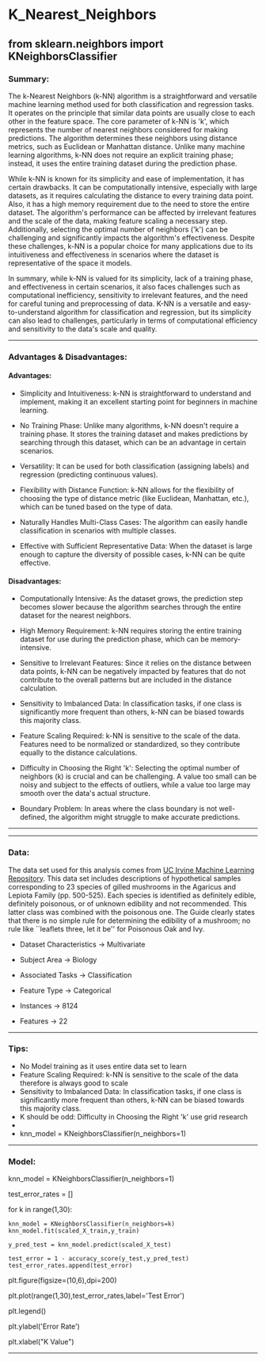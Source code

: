 # K_Nearest_Neighbors
## from sklearn.neighbors import KNeighborsClassifier


### Summary:


The k-Nearest Neighbors (k-NN) algorithm is a straightforward and versatile machine learning method used for both classification and regression tasks. It operates on the principle that similar data points are usually close to each other in the feature space. The core parameter of k-NN is 'k', which represents the number of nearest neighbors considered for making predictions. The algorithm determines these neighbors using distance metrics, such as Euclidean or Manhattan distance. Unlike many machine learning algorithms, k-NN does not require an explicit training phase; instead, it uses the entire training dataset during the prediction phase. 

While k-NN is known for its simplicity and ease of implementation, it has certain drawbacks. It can be computationally intensive, especially with large datasets, as it requires calculating the distance to every training data point. Also, it has a high memory requirement due to the need to store the entire dataset. The algorithm's performance can be affected by irrelevant features and the scale of the data, making feature scaling a necessary step. Additionally, selecting the optimal number of neighbors ('k') can be challenging and significantly impacts the algorithm's effectiveness. Despite these challenges, k-NN is a popular choice for many applications due to its intuitiveness and effectiveness in scenarios where the dataset is representative of the space it models.

In summary, while k-NN is valued for its simplicity, lack of a training phase, and effectiveness in certain scenarios, it also faces challenges such as computational inefficiency, sensitivity to irrelevant features, and the need for careful tuning and preprocessing of data. K-NN is a versatile and easy-to-understand algorithm for classification and regression, but its simplicity can also lead to challenges, particularly in terms of computational efficiency and sensitivity to the data's scale and quality.






---

### Advantages & Disadvantages:

#### Advantages:
- Simplicity and Intuitiveness: k-NN is straightforward to understand and implement, making it an excellent starting point for beginners in machine learning.

- No Training Phase: Unlike many algorithms, k-NN doesn't require a training phase. It stores the training dataset and makes predictions by searching through this dataset, which can be an advantage in certain scenarios.

- Versatility: It can be used for both classification (assigning labels) and regression (predicting continuous values).

- Flexibility with Distance Function: k-NN allows for the flexibility of choosing the type of distance metric (like Euclidean, Manhattan, etc.), which can be tuned based on the type of data.

- Naturally Handles Multi-Class Cases: The algorithm can easily handle classification in scenarios with multiple classes.

- Effective with Sufficient Representative Data: When the dataset is large enough to capture the diversity of possible cases, k-NN can be quite effective.



#### Disadvantages:
- Computationally Intensive: As the dataset grows, the prediction step becomes slower because the algorithm searches through the entire dataset for the nearest neighbors.

- High Memory Requirement: k-NN requires storing the entire training dataset for use during the prediction phase, which can be memory-intensive.

- Sensitive to Irrelevant Features: Since it relies on the distance between data points, k-NN can be negatively impacted by features that do not contribute to the overall patterns but are included in the distance calculation.

- Sensitivity to Imbalanced Data: In classification tasks, if one class is significantly more frequent than others, k-NN can be biased towards this majority class.

- Feature Scaling Required: k-NN is sensitive to the scale of the data. Features need to be normalized or standardized, so they contribute equally to the distance calculations.

- Difficulty in Choosing the Right 'k': Selecting the optimal number of neighbors (k) is crucial and can be challenging. A value too small can be noisy and subject to the effects of outliers, while a value too large may smooth over the data's actual structure.

- Boundary Problem: In areas where the class boundary is not well-defined, the algorithm might struggle to make accurate predictions.


---
---

### Data:

The data set used for this analysis comes from [UC Irvine Machine Learning Repository](https://archive.ics.uci.edu/dataset/73/mushroom). This data set includes descriptions of hypothetical samples corresponding to 23 species of gilled mushrooms in the Agaricus and Lepiota Family (pp. 500-525).  Each species is identified as definitely edible, definitely poisonous, or of unknown edibility and not recommended.  This latter class was combined with the poisonous one.  The Guide clearly states that there is no simple rule for determining the edibility of a mushroom; no rule like ``leaflets three, let it be'' for Poisonous Oak and Ivy.

- Dataset Characteristics -> Multivariate

- Subject Area -> Biology

- Associated Tasks -> Classification

- Feature Type -> Categorical

- Instances -> 8124

- Features -> 22



---

### Tips:

- No Model training as it uses entire data set to learn
- Feature Scaling Required: k-NN is sensitive to the scale of the data therefore is always good to scale
- Sensitivity to Imbalanced Data: In classification tasks, if one class is significantly more frequent than others, k-NN can be biased towards this majority class.
- K should be odd: Difficulty in Choosing the Right 'k' use grid research
- 
- knn_model = KNeighborsClassifier(n_neighbors=1)



---
### Model:

knn_model = KNeighborsClassifier(n_neighbors=1)

test_error_rates = []

for k in range(1,30):

    knn_model = KNeighborsClassifier(n_neighbors=k)
    knn_model.fit(scaled_X_train,y_train) 
   
    y_pred_test = knn_model.predict(scaled_X_test)
    
    test_error = 1 - accuracy_score(y_test,y_pred_test)
    test_error_rates.append(test_error)


plt.figure(figsize=(10,6),dpi=200)

plt.plot(range(1,30),test_error_rates,label='Test Error')

plt.legend()

plt.ylabel('Error Rate')

plt.xlabel("K Value")

---
